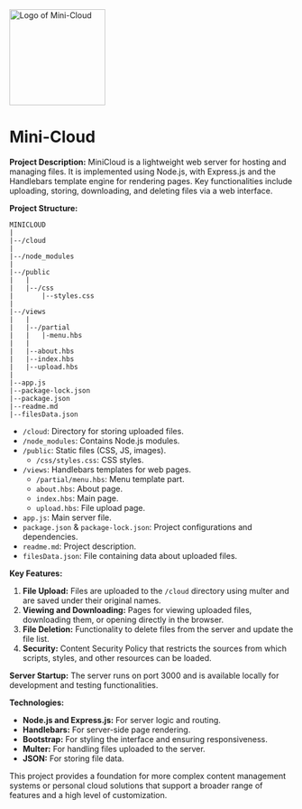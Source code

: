 <img src="https://github.com/SSobol77/Mini-Cloud/blob/main/public/css/logo.png" alt="Logo of Mini-Cloud" title="Mini-Cloud" width="170" height="170">

# Mini-Cloud

**Project Description:**
MiniCloud is a lightweight web server for hosting and managing files. It is implemented using Node.js, with Express.js and the Handlebars template engine for rendering pages. Key functionalities include uploading, storing, downloading, and deleting files via a web interface.

**Project Structure:**
```
MINICLOUD
|
|--/cloud
|
|--/node_modules
|
|--/public
|   |
|   |--/css
|       |--styles.css
|
|--/views
|   |
|   |--/partial
|   |   |-menu.hbs
|   |
|   |--about.hbs
|   |--index.hbs
|   |--upload.hbs
|
|--app.js
|--package-lock.json
|--package.json
|--readme.md
|--filesData.json

```

- `/cloud`: Directory for storing uploaded files.
- `/node_modules`: Contains Node.js modules.
- `/public`: Static files (CSS, JS, images).
  - `/css/styles.css`: CSS styles.
- `/views`: Handlebars templates for web pages.
  - `/partial/menu.hbs`: Menu template part.
  - `about.hbs`: About page.
  - `index.hbs`: Main page.
  - `upload.hbs`: File upload page.
- `app.js`: Main server file.
- `package.json` & `package-lock.json`: Project configurations and dependencies.
- `readme.md`: Project description.
- `filesData.json`: File containing data about uploaded files.

**Key Features:**
1. **File Upload:** Files are uploaded to the `/cloud` directory using multer and are saved under their original names.
2. **Viewing and Downloading:** Pages for viewing uploaded files, downloading them, or opening directly in the browser.
3. **File Deletion:** Functionality to delete files from the server and update the file list.
4. **Security:** Content Security Policy that restricts the sources from which scripts, styles, and other resources can be loaded.

**Server Startup:**
The server runs on port 3000 and is available locally for development and testing functionalities.

**Technologies:**
- **Node.js and Express.js:** For server logic and routing.
- **Handlebars:** For server-side page rendering.
- **Bootstrap:** For styling the interface and ensuring responsiveness.
- **Multer:** For handling files uploaded to the server.
- **JSON:** For storing file data.

This project provides a foundation for more complex content management systems or personal cloud solutions that support a broader range of features and a high level of customization.
